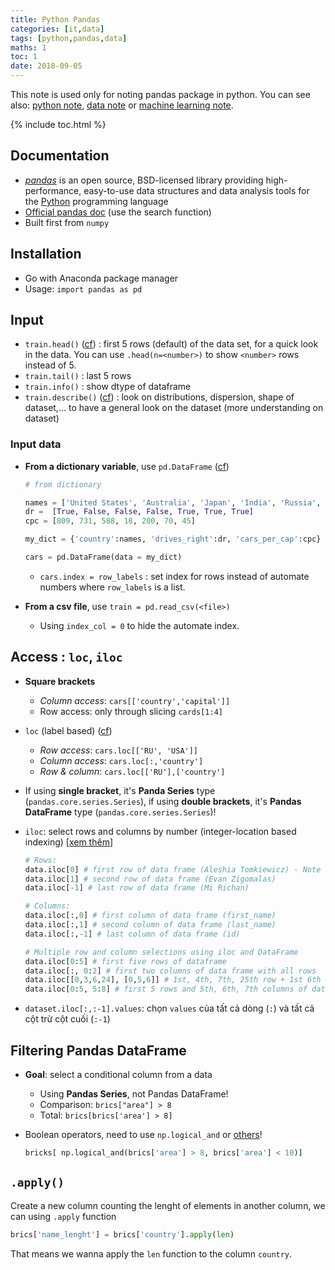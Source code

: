 ```yaml
---
title: Python Pandas
categories: [it,data]
tags: [python,pandas,data]
maths: 1
toc: 1
date: 2018-09-05
---
```


This note is used only for noting pandas package in python. You can see also: [python note]({{site.baseurl}}/tags#python), [data note]({{site.baseurl}}/categories#data) or [machine learning note]({{site.baseurl}}/categories#ml).

{% include toc.html %}

## Documentation

- *[pandas](https://pandas.pydata.org/)* is an open source, BSD-licensed library providing high-performance, easy-to-use data structures and data analysis tools for the [Python](https://www.python.org/) programming language
- [Official pandas doc](http://pandas.pydata.org/pandas-docs/stable/search.html?q=head%28%29&check_keywords=yes&area=default) (use the search function)
- Built first from `numpy`


## Installation

- Go with Anaconda package manager
- Usage: `import pandas as pd`

## Input

- `train.head()` ([cf](https://pandas.pydata.org/pandas-docs/stable/generated/pandas.DataFrame.head.html)) : first 5 rows (default) of the data set, for a quick look in the data. You can use `.head(n=<number>)` to show `<number>` rows instead of 5.
- `train.tail()` : last 5 rows
- `train.info()` : show dtype of dataframe
- `train.describe()` ([cf](https://pandas.pydata.org/pandas-docs/stable/generated/pandas.DataFrame.describe.html)) : look on distributions, dispersion, shape of dataset,... to have a general look on the dataset (more understanding on dataset)

### Input data

- **From a dictionary variable**, use `pd.DataFrame` ([cf](https://pandas.pydata.org/pandas-docs/stable/generated/pandas.DataFrame.html))

    ~~~ python
    # from dictionary
    
    names = ['United States', 'Australia', 'Japan', 'India', 'Russia', 'Morocco', 'Egypt']
    dr =  [True, False, False, False, True, True, True]
    cpc = [809, 731, 588, 18, 200, 70, 45]
    
    my_dict = {'country':names, 'drives_right':dr, 'cars_per_cap':cpc}
    
    cars = pd.DataFrame(data = my_dict)
    ~~~

    - `cars.index = row_labels` : set index for rows instead of automate numbers where `row_labels` is a list.

- **From a csv file**, use `train = pd.read_csv(<file>)`

    - Using `index_col = 0` to hide the automate index.

## Access : `loc`, `iloc`

- **Square brackets**
  - *Column access*: `cars[['country','capital']]`
  - Row access: only through slicing `cards[1:4]`
- `loc` (label based) ([cf](https://pandas.pydata.org/pandas-docs/stable/generated/pandas.DataFrame.loc.html))
  - *Row access*: `cars.loc[['RU', 'USA']]`
  - *Column access*: `cars.loc[:,'country']`
  - *Row & column*: `cars.loc[['RU'],['country']`
- If using **single bracket**, it's **Panda Series** type (`pandas.core.series.Series`), if using **double brackets**, it's **Pandas DataFrame** type (`pandas.core.series.Series`)!
- `iloc`: select rows and columns by number (integer-location based indexing) [[xem thêm](https://www.shanelynn.ie/select-pandas-dataframe-rows-and-columns-using-iloc-loc-and-ix/)]

  ~~~ python
  # Rows:
  data.iloc[0] # first row of data frame (Aleshia Tomkiewicz) - Note a Series data type output.
  data.iloc[1] # second row of data frame (Evan Zigomalas)
  data.iloc[-1] # last row of data frame (Mi Richan)
  
  # Columns:
  data.iloc[:,0] # first column of data frame (first_name)
  data.iloc[:,1] # second column of data frame (last_name)
  data.iloc[:,-1] # last column of data frame (id)
  
  # Multiple row and column selections using iloc and DataFrame
  data.iloc[0:5] # first five rows of dataframe
  data.iloc[:, 0:2] # first two columns of data frame with all rows
  data.iloc[[0,3,6,24], [0,5,6]] # 1st, 4th, 7th, 25th row + 1st 6th 7th columns.
  data.iloc[0:5, 5:8] # first 5 rows and 5th, 6th, 7th columns of data frame (county -> phone1).
  ~~~

- `dataset.iloc[:,:-1].values`: chọn `values` của tất cả dòng (`:`) và tất cả cột trừ cột cuối (`:-1`)

## Filtering Pandas DataFrame

- **Goal**: select a conditional column from a data
	- Using **Pandas Series**, not Pandas DataFrame!
	- Comparison: `brics["area"] > 8`
	- Total: `brics[brics['area'] > 8]`
- Boolean operators, need to use `np.logical_and` or [others](/python-numpy-1#comparison)!

	~~~ python
	bricks[ np.logical_and(brics['area'] > 8, brics['area'] < 10)]
	~~~

## `.apply()`

Create a new column counting the lenght of elements in another column, we can using `.apply` function

~~~ python
brics['name_lenght'] = brics['country'].apply(len)
~~~

That means we wanna apply the `len` function to the column `country`.

